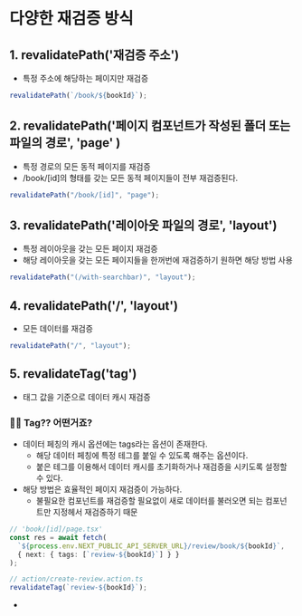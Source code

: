 # 다양한 재검증 방식

## 1. revalidatePath('재검증 주소')

- 특정 주소에 해당하는 페이지만 재검증

```ts
revalidatePath(`/book/${bookId}`);
```

## 2. revalidatePath('페이지 컴포넌트가 작성된 폴더 또는 파일의 경로', 'page' )

- 특정 경로의 모든 동적 페이지를 재검증
- /book/[id]의 형태를 갖는 모든 동적 페이지들이 전부 재검증된다.

```ts
revalidatePath("/book/[id]", "page");
```

## 3. revalidatePath('레이아웃 파일의 경로', 'layout')

- 특정 레이아웃을 갖는 모든 페이지 재검증
- 해당 레이아웃을 갖는 모든 페이지들을 한꺼번에 재검증하기 원하면 해당 방법 사용

```ts
revalidatePath("(/with-searchbar)", "layout");
```

## 4. revalidatePath('/', 'layout')

- 모든 데이터를 재검증

```ts
revalidatePath("/", "layout");
```

## 5. revalidateTag('tag')

- 태그 값을 기준으로 데이터 캐시 재검증

### 🤷‍♀️ Tag?? 어떤거죠?

- 데이터 페칭의 캐시 옵션에는 tags라는 옵션이 존재한다.
  - 해당 데이터 페칭에 특정 테그를 붙일 수 있도록 해주는 옵션이다.
  - 붙은 테그를 이용해서 데이터 캐시를 초기화하거나 재검증을 시키도록 설정할 수 있다.
- 해당 방법은 효율적인 페이지 재검증이 가능하다.
  - 불필요한 컴포넌트를 재검증할 필요없이 새로 데이터를 불러오면 되는 컴포넌트만 지정헤서 재검증하기 때문

```ts
// 'book/[id]/page.tsx'
const res = await fetch(
  `${process.env.NEXT_PUBLIC_API_SERVER_URL}/review/book/${bookId}`,
  { next: { tags: [`review-${bookId}`] } }
);

// action/create-review.action.ts
revalidateTag(`review-${bookId}`);
```

-
